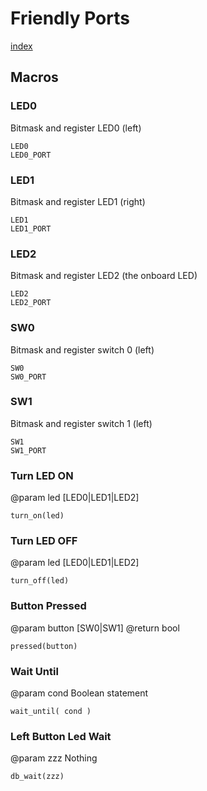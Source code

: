 # Friendly Ports

[index](index.html)

## Macros

### LED0

Bitmask and register LED0 (left)

```
LED0
LED0_PORT
```

### LED1

Bitmask and register LED1 (right)
  
```
LED1
LED1_PORT
```

### LED2

Bitmask and register LED2 (the onboard LED)

```
LED2
LED2_PORT
```

### SW0

Bitmask and register switch 0 (left)

```
SW0
SW0_PORT
```

### SW1

Bitmask and register switch 1 (left)

```
SW1
SW1_PORT
```

### Turn LED ON

@param led [LED0|LED1|LED2]

```
turn_on(led)
```

### Turn LED OFF

@param led [LED0|LED1|LED2]

```
turn_off(led)
```

### Button Pressed

@param button [SW0|SW1]
@return bool

```
pressed(button)
```

### Wait Until

@param cond Boolean statement

```
wait_until( cond )
```

### Left Button Led Wait

@param zzz Nothing

```
db_wait(zzz)
```
